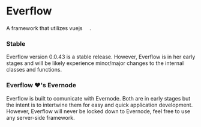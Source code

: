 # Everflow
A framework that utilizes vuejs <a href="https://vuejs.org" target="_blank"><img width="15" src="https://vuejs.org/images/logo.png"></a>.

### Stable
Everflow version 0.0.43 is a stable release. However, Everflow is in her early stages and will be likely experience minor/major changes to the internal classes and functions.

### Everflow ❤'s Evernode
Everflow is built to comunicate with Evernode. Both are in early stages but the intent is to intertwine them for easy and quick application development. However, Everflow will never be locked down to Evernode, feel free to use any server-side framework.
